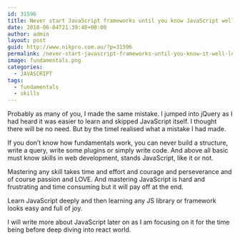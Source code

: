 ```yaml
---
id: 31596
title: Never start JavaScript frameworks until you know JavaScript well, Lesson learnt
date: 2018-06-04T21:39:48+00:00
author: admin
layout: post
guid: http://www.nikpro.com.au/?p=31596
permalink: /never-start-javascript-frameworks-until-you-know-it-well-lesson-learnt/
image: fundamentals.png
categories:
  - JAVASCRIPT
tags:
  - fundamentals
  - skills
---
```

Probably as many of you, I made the same mistake. I jumped into jQuery as I had heard it was easier to learn and skipped JavaScript itself. I thought there will be no need. But by the timeI realised what a mistake I had made. 

If you don&#8217;t know how fundamentals work, you can never build a structure, write a query, write some plugins or simply write code. And above all basic must know skills in web development, stands JavaScript, like it or not.

Mastering any skill takes time and effort and courage and perseverance and of course passion and LOVE. And mastering JavaScript is hard and frustrating and time consuming but it will pay off at the end.

Learn JavaScript deeply and then learning any JS library or framework looks easy and full of joy.

I will write more about JavaScript later on as I am focusing on it for the time being before deep diving into react world.

&nbsp;
